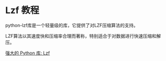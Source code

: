 # Lzf 教程

<show-structure depth="3"/>

python-lzf库是一个轻量级的库，它提供了对LZF压缩算法的支持。

LZF算法以其速度快和压缩率合理而著称，特别适合于对数据进行快速压缩和解压。

<seealso>
<category ref="ref_docs">
    <a href="https://mp.weixin.qq.com/s/QMsvTjsXlQE3Hlg-37YC2w">强大的 Python 库: Lzf</a>
</category>
<category ref="ref_github">
</category>
<category ref="ref_issues">
</category>
<category ref="ref_hf">
</category>
<category ref="ref_ms">
</category>
</seealso>
